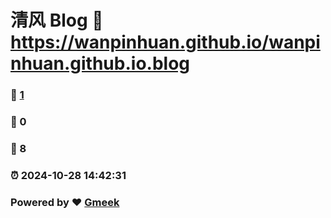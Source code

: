 # 清风 Blog :link: https://wanpinhuan.github.io/wanpinhuan.github.io.blog 
### :page_facing_up: [1](https://wanpinhuan.github.io/wanpinhuan.github.io.blog/tag.html) 
### :speech_balloon: 0 
### :hibiscus: 8 
### :alarm_clock: 2024-10-28 14:42:31 
### Powered by :heart: [Gmeek](https://github.com/Meekdai/Gmeek)
